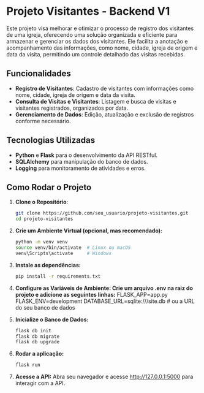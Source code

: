 # Projeto Visitantes - Backend V1

Este projeto visa melhorar e otimizar o processo de registro dos visitantes de uma igreja, oferecendo uma solução organizada e eficiente para armazenar e gerenciar os dados dos visitantes. Ele facilita a anotação e acompanhamento das informações, como nome, cidade, igreja de origem e data da visita, permitindo um controle detalhado das visitas recebidas.

## Funcionalidades

- **Registro de Visitantes**: Cadastro de visitantes com informações como nome, cidade, igreja de origem e data da visita.
- **Consulta de Visitas e Visitantes**: Listagem e busca de visitas e visitantes registrados, organizados por data.
- **Gerenciamento de Dados**: Edição, atualização e exclusão de registros conforme necessário.

## Tecnologias Utilizadas

- **Python** e **Flask** para o desenvolvimento da API RESTful.
- **SQLAlchemy** para manipulação do banco de dados.
- **Logging** para monitoramento de atividades e erros.

## Como Rodar o Projeto

1. **Clone o Repositório**:
   ```bash
   git clone https://github.com/seu_usuario/projeto-visitantes.git
   cd projeto-visitantes
   
2. **Crie um Ambiente Virtual (opcional, mas recomendado):**
   ```bash
   python -m venv venv
   source venv/bin/activate  # Linux ou macOS
   venv\Scripts\activate     # Windows

3. **Instale as dependências:**
   ```bash
   pip install -r requirements.txt

4. **Configure as Variáveis de Ambiente: Crie um arquivo .env na raiz do projeto e adicione as seguintes linhas:**
   FLASK_APP=app.py
   FLASK_ENV=development
   DATABASE_URL=sqlite:///site.db  # ou a URL do seu banco de dados

5. **Inicialize o Banco de Dados:**
   ```bash
   flask db init
   flask db migrate
   flask db upgrade

6. **Rodar a aplicação:**
   ```bash
   flask run

7. **Acesse a API:**
   Abra seu navegador e acesse http://127.0.0.1:5000 para interagir com a API.


